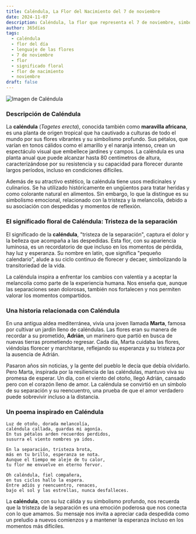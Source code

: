 ```yaml
---
title: Caléndula, La Flor del Nacimiento del 7 de noviembre
date: 2024-11-07
description: Caléndula, la flor que representa el 7 de noviembre, simboliza Tristeza de la separación. Descubre su fascinante historia, significado en el lenguaje de las flores y una poesía que celebra su belleza.
author: 365días
tags:
  - caléndula
  - flor del día
  - lenguaje de las flores
  - 7 de noviembre
  - flor
  - significado floral
  - flor de nacimiento
  - noviembre
draft: false
---
```



![Imagen de Caléndula](https://cdn.pixabay.com/photo/2022/07/03/14/40/marigold-7299451_640.jpg#center)


### Descripción de Caléndula

La **caléndula** (_Tagetes erecta_), conocida también como **maravilla africana**, es una planta de origen tropical que ha cautivado a culturas de todo el mundo por sus flores vibrantes y su simbolismo profundo. Sus pétalos, que varían en tonos cálidos como el amarillo y el naranja intenso, crean un espectáculo visual que embellece jardines y campos. La caléndula es una planta anual que puede alcanzar hasta 80 centímetros de altura, caracterizándose por su resistencia y su capacidad para florecer durante largos períodos, incluso en condiciones difíciles.

Además de su atractivo estético, la caléndula tiene usos medicinales y culinarios. Se ha utilizado históricamente en ungüentos para tratar heridas y como colorante natural en alimentos. Sin embargo, lo que la distingue es su simbolismo emocional, relacionado con la tristeza y la melancolía, debido a su asociación con despedidas y momentos de reflexión.

### El significado floral de Caléndula: Tristeza de la separación

El significado de la **caléndula**, "tristeza de la separación", captura el dolor y la belleza que acompaña a las despedidas. Esta flor, con su apariencia luminosa, es un recordatorio de que incluso en los momentos de pérdida, hay luz y esperanza. Su nombre en latín, que significa "pequeño calendario", alude a su ciclo continuo de florecer y decaer, simbolizando la transitoriedad de la vida.

La caléndula inspira a enfrentar los cambios con valentía y a aceptar la melancolía como parte de la experiencia humana. Nos enseña que, aunque las separaciones sean dolorosas, también nos fortalecen y nos permiten valorar los momentos compartidos.

### Una historia relacionada con Caléndula

En una antigua aldea mediterránea, vivía una joven llamada **Marta**, famosa por cultivar un jardín lleno de caléndulas. Las flores eran su manera de recordar a su prometido, **Adrián**, un marinero que partió en busca de nuevas tierras prometiendo regresar. Cada día, Marta cuidaba las flores, viéndolas florecer y marchitarse, reflejando su esperanza y su tristeza por la ausencia de Adrián.

Pasaron años sin noticias, y la gente del pueblo le decía que debía olvidarlo. Pero Marta, inspirada por la resiliencia de las caléndulas, mantuvo viva su promesa de esperar. Un día, con el viento del otoño, llegó Adrián, cansado pero con el corazón lleno de amor. La caléndula se convirtió en un símbolo de su separación y su reencuentro, una prueba de que el amor verdadero puede sobrevivir incluso a la distancia.

### Un poema inspirado en Caléndula

```
Luz de otoño, dorada melancolía,  
caléndula callada, guardas mi agonía.  
En tus pétalos arden recuerdos perdidos,  
susurra el viento nombres ya idos.

En la separación, tristeza brota,  
más en tu brillo, esperanza se nota.  
Aunque el tiempo me aleje de tu calor,  
tu flor me envuelve en eterno fervor.

Oh caléndula, fiel compañera,  
en tus ciclos hallo la espera.  
Entre adiós y reencuentro, renaces,  
bajo el sol y las estrellas, nunca desfalleces.
```

La **caléndula**, con su luz cálida y su simbolismo profundo, nos recuerda que la tristeza de la separación es una emoción poderosa que nos conecta con lo que amamos. Su mensaje nos invita a apreciar cada despedida como un preludio a nuevos comienzos y a mantener la esperanza incluso en los momentos más difíciles.

